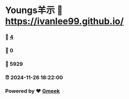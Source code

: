 # Youngs羊示 :link: https://ivanlee99.github.io/ 
### :page_facing_up: [4](https://ivanlee99.github.io//tag.html) 
### :speech_balloon: 0 
### :hibiscus: 5929 
### :alarm_clock: 2024-11-26 18:22:00 
### Powered by :heart: [Gmeek](https://github.com/Meekdai/Gmeek)
